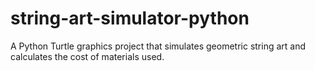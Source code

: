 # string-art-simulator-python
A Python Turtle graphics project that simulates geometric string art and calculates the cost of materials used.
